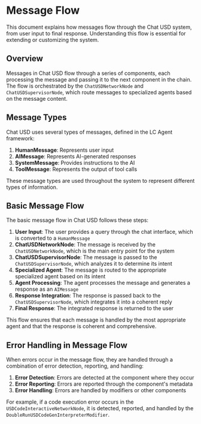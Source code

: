 # Message Flow

This document explains how messages flow through the Chat USD system, from user input to final response. Understanding this flow is essential for extending or customizing the system.

## Overview

Messages in Chat USD flow through a series of components, each processing the message and passing it to the next component in the chain. The flow is orchestrated by the `ChatUSDNetworkNode` and `ChatUSDSupervisorNode`, which route messages to specialized agents based on the message content.

## Message Types

Chat USD uses several types of messages, defined in the LC Agent framework:

1. **HumanMessage**: Represents user input
2. **AIMessage**: Represents AI-generated responses
3. **SystemMessage**: Provides instructions to the AI
4. **ToolMessage**: Represents the output of tool calls

These message types are used throughout the system to represent different types of information.

## Basic Message Flow

The basic message flow in Chat USD follows these steps:

1. **User Input**: The user provides a query through the chat interface, which is converted to a `HumanMessage`
2. **ChatUSDNetworkNode**: The message is received by the `ChatUSDNetworkNode`, which is the main entry point for the system
3. **ChatUSDSupervisorNode**: The message is passed to the `ChatUSDSupervisorNode`, which analyzes it to determine its intent
4. **Specialized Agent**: The message is routed to the appropriate specialized agent based on its intent
5. **Agent Processing**: The agent processes the message and generates a response as an `AIMessage`
6. **Response Integration**: The response is passed back to the `ChatUSDSupervisorNode`, which integrates it into a coherent reply
7. **Final Response**: The integrated response is returned to the user

This flow ensures that each message is handled by the most appropriate agent and that the response is coherent and comprehensive.

## Error Handling in Message Flow

When errors occur in the message flow, they are handled through a combination of error detection, reporting, and handling:

1. **Error Detection**: Errors are detected at the component where they occur
2. **Error Reporting**: Errors are reported through the component's metadata
3. **Error Handling**: Errors are handled by modifiers or other components

For example, if a code execution error occurs in the `USDCodeInteractiveNetworkNode`, it is detected, reported, and handled by the `DoubleRunUSDCodeGenInterpreterModifier`.
